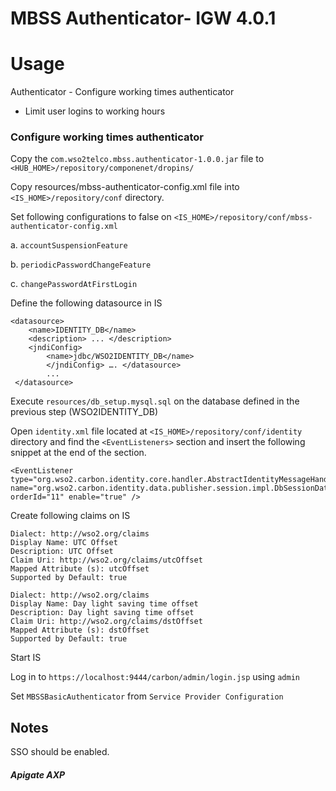 # MBSS Authenticator- IGW 4.0.1

# Usage

Authenticator - Configure working times authenticator
* Limit user logins to working hours

### Configure working times authenticator

Copy the `com.wso2telco.mbss.authenticator-1.0.0.jar` file to `<HUB_HOME>/repository/componenet/dropins/`

Copy resources/mbss-authenticator-config.xml file into `<IS_HOME>/repository/conf` directory.

Set following configurations to false on `<IS_HOME>/repository/conf/mbss-authenticator-config.xml`

a. `accountSuspensionFeature`

b. `periodicPasswordChangeFeature`

c. `changePasswordAtFirstLogin`

Define the following datasource in IS
```
<datasource>
    <name>IDENTITY_DB</name>
    <description> ... </description> 
    <jndiConfig> 
        <name>jdbc/WSO2IDENTITY_DB</name> 
        </jndiConfig> …. </datasource>
        ...
 </datasource>       
```

Execute `resources/db_setup.mysql.sql` on the database defined in the previous step (WSO2IDENTITY_DB)

Open `identity.xml` file located at `<IS_HOME>/repository/conf/identity` directory and find the `<EventListeners>` section and insert the following snippet at the end of the section.

````
<EventListener type="org.wso2.carbon.identity.core.handler.AbstractIdentityMessageHandler" name="org.wso2.carbon.identity.data.publisher.session.impl.DbSessionDataPublisherImpl" orderId="11" enable="true" />
````

Create following claims on IS
````
Dialect: http://wso2.org/claims 
Display Name: UTC Offset 
Description: UTC Offset 
Claim Uri: http://wso2.org/claims/utcOffset 
Mapped Attribute (s): utcOffset 
Supported by Default: true
````
````
Dialect: http://wso2.org/claims 
Display Name: Day light saving time offset 
Description: Day light saving time offset 
Claim Uri: http://wso2.org/claims/dstOffset 
Mapped Attribute (s): dstOffset 
Supported by Default: true
````
Start IS

Log in to `https://localhost:9444/carbon/admin/login.jsp` using `admin`

Set `MBSSBasicAuthenticator` from `Service Provider Configuration`

## Notes

SSO should be enabled.

##### Apigate AXP 